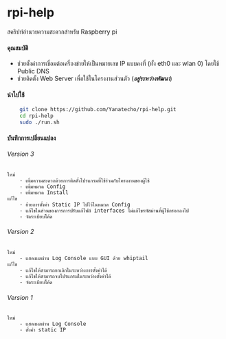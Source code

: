 rpi-help
========

สคริปท์อำนวยความสะดวกสำหรับ Raspberry pi



#### คุณสมบัติ
- ช่วยตั้งค่าการเชื่อมต่อเครื่องข่ายให้เป็นหมายเลข IP แบบคงที่ (ทั้ง eth0 และ wlan 0) โดยใช้ Public DNS
- ช่วยติดตั้ง Web Server เพื่อใช้ในโครงงานส่วนตัว (***อยู่ระหว่างพัฒนา***)


#### นำไปใช้

~~~bash
	git clone https://github.com/Yanatecho/rpi-help.git
	cd rpi-help
	sudo ./run.sh
~~~


#### บันทึกการเปลี่ยนแปลง

###### Version 3
	ใหม่
		- เพิ่มความสะดวกด้วยการติดตั้งโปรแกรมที่ใช้ร่วมกับโครงงานของผู้ใช้
		- เพิ่มหมวด Config
		- เพิ่มหมวด Install
	แก้ไข
		- ย้ายการตั้งค่า Static IP ไปไว้ในหมวด Config
		- แก้ไขในส่วนของการการปรับแก้ไฟล์ interfaces ไม่แก้ไขรหัสผ่านที่ผู้ใช้กรอกลงไป
		- จัดระเบียบโค้ด

###### Version 2
	ใหม่
		- แสดงผลผ่าน Log Console แบบ GUI ด้วย whiptail
	แก้ไข
		- แก้ไขให้สามารถยกเลิกในระหว่างการตั้งค่าได้
		- แก้ไขให้สามารถจบโปรแกรมในระหว่างตั้งค่าได้
		- จัดระเบียบโค้ด

###### Version 1

	ใหม่
		- แสดงผลผ่าน Log Console
		- ตั้งค่า static IP
